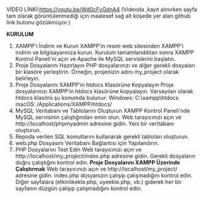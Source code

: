 
VİDEO LİNKİ:https://youtu.be/Wd0cFyGdnA4 (Videoda ,kayıt alınırken sayfa tam olarak görüntülenmediği için maalesef sağ alt köşede yer alan github link butonu gözükmüyor.)
 
****KURULUM****
1. XAMPP'i İndirin ve Kurun
XAMPP'in resmi web sitesinden XAMPP'i indirin ve bilgisayarınıza kurun.
Kurulum tamamlandıktan sonra XAMPP Kontrol Paneli'ni açın ve Apache ile MySQL servislerini başlatın.
2. Proje Dosyalarını Hazırlayın
PHP dosyalarınızı ve diğer gerekli dosyaları bir klasöre yerleştirin. Örneğin, projenizin adını my_project olarak belirleyin.
3. Proje Dosyalarını XAMPP'in htdocs Klasörüne Kopyalayın
Proje dosyalarınızı XAMPP'in htdocs klasörüne kopyalayın. Varsayılan olarak htdocs klasörü şu konumda bulunur:
Windows: C:\xampp\htdocs\
macOS: /Applications/XAMPP/htdocs/
4. MySQL Veritabanı ve Tablolarını Oluşturun
XAMPP Kontrol Paneli'nde MySQL servisinin çalıştığından emin olun.
Web tarayıcınızı açın ve http://localhost/phpmyadmin adresine gidin.
Yeni bir veritabanı oluşturun.
5. Repoda verilen SQL komutlarını kullanarak gerekli tabloları oluşturun.
6.  web.php Dosyasını Veritabanı Bağlantısı için Yapılandırın.
7. PHP Dosyalarını Test Edin
Web tarayıcınızı açın ve http://localhost/my_project/index.php adresine gidin.
Gerekli dosyaların doğru çalıştığını kontrol edin.
****Proje Dosyalarını XAMPP Üzerinde Çalıştırmak****
Web tarayıcınızı açın ve http://localhost/my_project/ adresine gidin.
index.php dosyanızın çalışıp çalışmadığını kontrol edin.
Diğer sayfalara (etkinlikekle.php, uyeekle.php, vb.) giderek her bir sayfanın düzgün çalışıp çalışmadığını kontrol edin.

